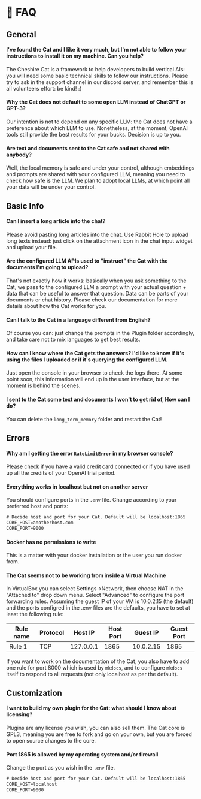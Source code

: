 # :raising_hand: FAQ

## General

#### I've found the Cat and I like it very much, but I'm not able to follow your instructions to install it on my machine. Can you help?

The Cheshire Cat is a framework to help developers to build vertical AIs: you will need some basic technical skills to follow our instructions.
Please try to ask in the support channel in our discord server, and remember this is all volunteers effort: be kind! :)

#### Why the Cat does not default to some open LLM instead of ChatGPT or GPT-3?

Our intention is not to depend on any specific LLM: the Cat does not have a preference about which LLM to use. Nonetheless, at the moment, OpenAI tools still provide the best results for your bucks.
Decision is up to you.

#### Are text and documents sent to the Cat safe and not shared with anybody?

Well, the local memory is safe and under your control, although embeddings and prompts are shared with your configured LLM, meaning you need to check how safe is the LLM.
We plan to adopt local LLMs, at which point all your data will be under your control.

## Basic Info

#### Can I insert a long article into the chat?

Please avoid pasting long articles into the chat.
Use Rabbit Hole to upload long texts instead: just click on the attachment icon in the chat input widget and upload your file.

#### Are the configured LLM APIs used to "instruct" the Cat with the documents I'm going to upload?

That's not exactly how it works: basically when you ask something to the Cat, we pass to the configured LLM a prompt with your actual question + data that can be useful to answer that question. Data can be parts of your documents or chat history.
Please check our documentation for more details about how the Cat works for you.

#### Can I talk to the Cat in a language different from English?

Of course you can: just change the prompts in the Plugin folder accordingly, and take care not to mix languages to get best results.

#### How can I know where the Cat gets the answers? I'd like to know if it's using the files I uploaded or if it's querying the configured LLM.

Just open the console in your browser to check the logs there. At some point soon, this information will end up in the user interface, but at the moment is behind the scenes.

#### I sent to the Cat some text and documents I won't to get rid of, How can I do?

You can delete the `long_term_memory` folder and restart the Cat!

## Errors

#### Why am I getting the error `RateLimitError` in my browser console?

Please check if you have a valid credit card connected or if you have used up all the credits of your OpenAI trial period.

#### Everything works in localhost but not on another server

You should configure ports in the `.env` file. Change according to your preferred host and ports:

```txt
# Decide host and port for your Cat. Default will be localhost:1865
CORE_HOST=anotherhost.com
CORE_PORT=9000
```

#### Docker has no permissions to write

This is a matter with your docker installation or the user you run docker from.

#### The Cat seems not to be working from inside a Virtual Machine

In VirtualBox you can select Settings->Network, then choose NAT in the "Attached to" drop down menu. Select "Advanced" to configure the port forwarding rules. Assuming the guest IP of your VM is 10.0.2.15 (the default) and the ports configred in the .env files are the defaults, you have to set at least the following rule:

| Rule name | Protocol | Host IP     | Host Port | Guest IP   | Guest Port |
|-----------|----------|-------------|-----------|------------|------------|
| Rule 1    | TCP      | 127.0.0.1   | 1865      | 10.0.2.15  | 1865       |

If you want to work on the documentation of the Cat, you also have to add one rule for port 8000 which is used by `mkdocs`, and to configure `mkdocs` itself to respond to all requests (not only localhost as per the default).  

## Customization

#### I want to build my own plugin for the Cat: what should I know about licensing?

Plugins are any license you wish, you can also sell them.
The Cat core is GPL3, meaning you are free to fork and go on your own, but you are forced to open source changes to the core.

#### Port 1865 is allowed by my operating system and/or firewall

Change the port as you wish in the `.env` file.

```txt
# Decide host and port for your Cat. Default will be localhost:1865
CORE_HOST=localhost
CORE_PORT=9000
```
